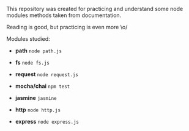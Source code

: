 This repository was created for practicing and understand some node modules methods taken from documentation. 

Reading is good, but practicing is even more \o/

Modules studied:

- **path**
``` node path.js ```

- **fs**
``` node fs.js ```

- **request**
``` node request.js ```

- **mocha/chai**
``` npm test ```

- **jasmine**
``` jasmine ```

- **http**
``` node http.js ```

- **express**
``` node express.js ```

